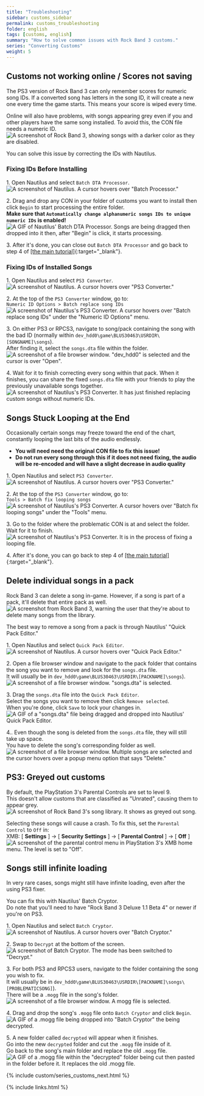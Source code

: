 ```yaml
---
title: "Troubleshooting"
sidebar: customs_sidebar
permalink: customs_troubleshooting
folder: english
tags: [customs, english]
summary: "How to solve common issues with Rock Band 3 customs."
series: "Converting Customs"
weight: 5
---
```


## Customs not working online / Scores not saving
The PS3 version of Rock Band 3 can only remember scores for numeric song IDs. If a converted song has letters in the song ID, it will create a new one every time the game starts. This means your score is wiped every time.

Online will also have problems, with songs appearing grey even if you and other players have the same song installed. To avoid this, the CON file needs a numeric ID.  
![A screenshot of Rock Band 3, showing songs with a darker color as they are disabled.](https://rb3pc.milohax.org/images/trbl/online/missingsong.png "Rock Band 3: Missing Songs Example")

You can solve this issue by correcting the IDs with Nautilus.

### Fixing IDs Before Installing

1\. Open Nautilus and select `Batch DTA Processor`.   
![A screenshot of Nautilus. A cursor hovers over "Batch Processor."](https://rb3pc.milohax.org/images/xtra/customs/nautilushomebatchproc.png "Nautilus")

2\. Drag and drop any CON in your folder of customs you want to install then click `Begin` to start processing the entire folder.  
**Make sure that `Automatically change alphanumeric songs IDs to unique numeric IDs` is enabled!**  
![A GIF of Nautilus' Batch DTA Processor. Songs are being dragged then dropped into it then, after "Begin" is click, it starts processing.](https://rb3pc.milohax.org/images/xtra/customs/nautilusbatchfix.gif "Batch DTA Processor")

3\. After it's done, you can close out `Batch DTA Processor` and go back to step 4 of [[the main tutorial]](https://rb3pc.milohax.org/customs_360toPS3#4){:target="_blank"}.

### Fixing IDs of Installed Songs

1\. Open Nautilus and select `PS3 Converter`.  
![A screenshot of Nautilus. A cursor hovers over "PS3 Converter."](https://rb3pc.milohax.org/images/xtra/customs/nautilushomeps3.png "Nautilus")

2\. At the top of the `PS3 Converter` window, go to:  
`Numeric ID Options > Batch replace song IDs`  
![A screenshot of Nautilus's PS3 Converter. A cursor hovers over "Batch replace song IDs" under the "Numeric ID Options" menu.](https://rb3pc.milohax.org/images/xtra/customs/nautilusps3batchid.png "PS3 Converter")

3\. On either PS3 or RPCS3, navigate to song/pack containing the song with the bad ID (normally within `dev_hdd0\game\BLUS30463\USRDIR\[SONGNAME]\songs`).  
After finding it, select the `songs.dta` file within the folder. 
![A screenshot of a file browser window. "dev_hdd0" is selected and the cursor is over "Open".](https://rb3pc.milohax.org/images/xtra/customs/nautilusps3batchselect.png "Select DTA file to edit")

4\. Wait for it to finish correcting every song within that pack. When it finishes, you can share the fixed `songs.dta` file with your friends to play the previously unavailable songs together.  
![A screenshot of Nautilus's PS3 Converter. It has just finished replacing custom songs without numeric IDs.](https://rb3pc.milohax.org/images/xtra/customs/nautilusps3batchdone.png "PS3 Converter")

## Songs Stuck Looping at the End
Occasionally certain songs may freeze toward the end of the chart, constantly looping the last bits of the audio endlessly.  
* **You will need need the original CON file to fix this issue!**
* **Do not run every song through this if it does not need fixing, the audio will be re-encoded and will have a slight decrease in audio quality**

1\. Open Nautilus and select `PS3 Converter`.  
![A screenshot of Nautilus. A cursor hovers over "PS3 Converter."](https://rb3pc.milohax.org/images/xtra/customs/nautilushomeps3.png "Nautilus")

2\. At the top of the `PS3 Converter` window, go to:  
`Tools > Batch fix looping songs`  
![A screenshot of Nautilus's PS3 Converter. A cursor hovers over "Batch fix looping songs" under the "Tools" menu.](https://rb3pc.milohax.org/images/xtra/customs/nautilusps3batchloop.png "PS3 Converter")

3\. Go to the folder where the problematic CON is at and select the folder.  
Wait for it to finish.  
![A screenshot of Nautilus's PS3 Converter. It is in the process of fixing a looping file.](https://rb3pc.milohax.org/images/xtra/customs/nautilusps3batchloopproc.png "PS3 Converter")

4\. After it's done, you can go back to step 4 of [[the main tutorial]](https://rb3pc.milohax.org/customs_360toPS3#4){:target="_blank"}.

## Delete individual songs in a pack

Rock Band 3 can delete a song in-game. However, if a song is part of a pack, it'll delete that entire pack as well.  
![A screenshot from Rock Band 3, warning the user that they're about to delete many songs from the library.](https://rb3pc.milohax.org/images/xtra/customs/rb3delwarn.png "Delete song")

The best way to remove a song from a pack is through Nautilus' "Quick Pack Editor."

1\. Open Nautilus and select `Quick Pack Editor`.  
![A screenshot of Nautilus. A cursor hovers over "Quick Pack Editor."](https://rb3pc.milohax.org/images/xtra/customs/nautilushomepack.png "Nautilus")

2\. Open a file browser window and navigate to the pack folder that contains the song you want to remove and look for the `songs.dta` file.  
It will usually be in `dev_hdd0\game\BLUS30463\USRDIR\[PACKNAME]\songs`).
![A screenshot of a file browser window. "songs.dta" is selected.](https://rb3pc.milohax.org/images/xtra/customs/findfolder.png "songs")

3\. Drag the `songs.dta` file into the `Quick Pack Editor`.  
Select the songs you want to remove then click `Remove selected`.  
When you're done, click `Save` to lock your changes in.  
![A GIF of a "songs.dta" file being dragged and dropped into Nautilus' Quick Pack Editor.](https://rb3pc.milohax.org/images/xtra/customs/nautiluspackdrag.gif "Quick Pack Editor")

4.\. Even though the song is deleted from the `songs.dta` file, they will still take up space.  
You have to delete the song's corresponding folder as well.  
![A screenshot of a file browser window. Multiple songs are selected and the cursor hovers over a popup menu option that says "Delete."](https://rb3pc.milohax.org/images/xtra/customs/packdelfolder.png "songs")

## PS3: Greyed out customs

By default, the PlayStation 3's Parental Controls are set to level 9.  
This doesn't allow customs that are classified as "Unrated", causing them to appear grey. 
![A screenshot of Rock Band 3's song library. It shows as greyed out song.](https://rb3pc.milohax.org/images/xtra/customs/ps3grey.png "Rock Band 3: Grey Songs")

Selecting these songs will cause a crash.
To fix this, set the `Parental Control` to `Off` in:  
XMB: [ **Settings** ] -> [ **Security Settings** ] -> [ **Parental Control** ] -> [ **Off** ]  
![A screenshot of the parental control menu in PlayStation 3's XMB home menu. The level is set to "Off".](https://rb3pc.milohax.org/images/xtra/customs/ps3parental.png "Parental Control")

## Songs still infinite loading

In very rare cases, songs might still have infinite loading, even after the using PS3 fixer.  

You can fix this with Nautilus' Batch Cryptor.  
Do note that you'll need to have "Rock Band 3 Deluxe 1.1 Beta 4" or newer if you're on PS3.  

1\. Open Nautilus and select `Batch Cryptor`.  
![A screenshot of Nautilus. A cursor hovers over "Batch Cryptor."](https://rb3pc.milohax.org/images/xtra/customs/nautilushomepack.png "Nautilus")

2\. Swap to `Decrypt` at the bottom of the screen.  
![A screenshot of Batch Cryptor. The mode has been switched to "Decrypt."](https://rb3pc.milohax.org/images/xtra/customs/nautiluscryptdecrypt.png "Batch Cryptor")

3\. For both PS3 and RPCS3 users, navigate to the folder containing the song you wish to fix.  
It will usually be in `dev_hdd0\game\BLUS30463\USRDIR\[PACKNAME]\songs\[PROBLEMATICSONG]`).  
There will be a `.mogg` file in the song's folder.  
![A screenshot of a file browser window. A mogg file is selected.](https://rb3pc.milohax.org/images/xtra/customs/findmogg.png "MOGG File")

4\. Drag and drop the song's `.mogg` file onto `Batch Cryptor` and click `Begin`.  
![A GIF of a .mogg file being dropped into "Batch Cryptor" the being decrypted.](https://rb3pc.milohax.org/images/xtra/customs/nautiluscryptdecryptmogg.gif "Quick Convert")

5\. A new folder called `decrypted` will appear when it finishes.  
Go into the new `decrypted` folder and cut the `.mogg` file inside of it.  
Go back to the song's main folder and replace the old `.mogg` file.
![A GIF of a .mogg file within the "decrypted" folder being cut then pasted in the folder before it. It replaces the old .mogg file.](https://rb3pc.milohax.org/images/xtra/customs/moggreplace.gif "Quick Convert")

{% include custom/series_customs_next.html %}

{% include links.html %}